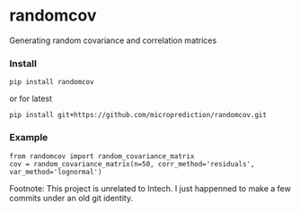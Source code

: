 # randomcov
Generating random covariance and correlation matrices


### Install 

    pip install randomcov 

or for latest

    pip install git+https://github.com/microprediction/randomcov.git
    

### Example

    from randomcov import random_covariance_matrix
    cov = random_covariance_matrix(n=50, corr_method='residuals', var_method='lognormal')




Footnote: This project is unrelated to Intech. I just happenned to make a few commits under an old git identity. 
